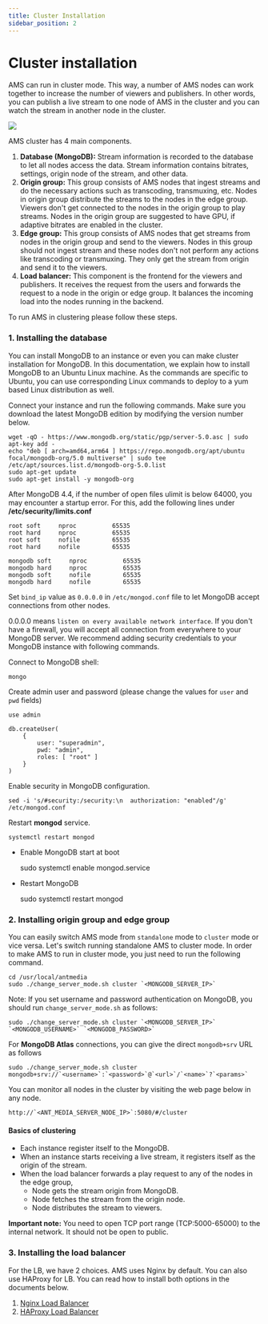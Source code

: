 ```yaml
---
title: Cluster Installation
sidebar_position: 2
---
```

# Cluster installation

AMS can run in cluster mode. This way, a number of AMS nodes can work together to increase the number of viewers and publishers. In other words, you can publish a live stream to one node of AMS in the cluster and you can watch the stream in another node in the cluster.

![](@site/static/img/origin_edge.png)

AMS cluster has 4 main components.

1.  **Database (MongoDB):** Stream information is recorded to the database to let all nodes access the data. Stream information contains bitrates, settings, origin node of the stream, and other data.
2.  **Origin group:** This group consists of AMS nodes that ingest streams and do the necessary actions such as transcoding, transmuxing, etc. Nodes in origin group distribute the streams to the nodes in the edge group. Viewers don't get connected to the nodes in the origin group to play streams. Nodes in the origin group are suggested to have GPU, if adaptive bitrates are enabled in the cluster.
3.  **Edge group:** This group consists of AMS nodes that get streams from nodes in the origin group and send to the viewers. Nodes in this group should not ingest stream and these nodes don't not perform any actions like transcoding or transmuxing. They only get the stream from origin and send it to the viewers.
4.  **Load balancer:** This component is the frontend for the viewers and publishers. It receives the request from the users and forwards the request to a node in the origin or edge group. It balances the incoming load into the nodes running in the backend.

To run AMS in clustering please follow these steps.

### 1\. Installing the database

You can install MongoDB to an instance or even you can make cluster installation for MongoDB. In this documentation, we explain how to install MongoDB to an Ubuntu Linux machine. As the commands are specific to Ubuntu, you can use corresponding Linux commands to deploy to a yum based Linux distribution as well.

Connect your instance and run the following commands. Make sure you download the latest MongoDB edition by modifying the version number below.

    wget -qO - https://www.mongodb.org/static/pgp/server-5.0.asc | sudo apt-key add -
    echo "deb [ arch=amd64,arm64 ] https://repo.mongodb.org/apt/ubuntu focal/mongodb-org/5.0 multiverse" | sudo tee /etc/apt/sources.list.d/mongodb-org-5.0.list
    sudo apt-get update
    sudo apt-get install -y mongodb-org

After MongoDB 4.4, if the number of open files ulimit is below 64000, you may encounter a startup error. For this, add the following lines under **/etc/security/limits.conf**

    root soft     nproc          65535    
    root hard     nproc          65535   
    root soft     nofile         65535   
    root hard     nofile         65535
    
    mongodb soft     nproc          65535
    mongodb hard     nproc          65535
    mongodb soft     nofile         65535
    mongodb hard     nofile         65535

Set ```bind_ip``` value as ```0.0.0.0``` in ```/etc/mongod.conf``` file to let MongoDB accept connections from other nodes.

0.0.0.0 means ```listen on every available network interface```. If you don't have a firewall, you will accept all connection from everywhere to your MongoDB server. We recommend adding security credentials to your MongoDB instance with following commands.

Connect to MongoDB shell:

    mongo

Create admin user and password (please change the values for ```user``` and ```pwd``` fields)

    use admin
    
    db.createUser(
        {
            user: "superadmin",
            pwd: "admin",
            roles: [ "root" ]
        }
    )

Enable security in MongoDB configuration.

    sed -i 's/#security:/security:\n  authorization: "enabled"/g' /etc/mongod.conf

Restart **mongod** service.

    systemctl restart mongod 

*   Enable MongoDB start at boot

    sudo systemctl enable mongod.service

*   Restart MongoDB

    sudo systemctl restart mongod

### 2\. Installing origin group and edge group

You can easily switch AMS mode from ```standalone``` mode to ```cluster``` mode or vice versa. Let's switch running standalone AMS to cluster mode. In order to make AMS to run in cluster mode, you just need to run the following command.

    cd /usr/local/antmedia
    sudo ./change_server_mode.sh cluster `<MONGODB_SERVER_IP>`

Note: If you set username and password authentication on MongoDB, you should run ```change_server_mode.sh``` as follows:

    sudo ./change_server_mode.sh cluster `<MONGODB_SERVER_IP>` `<MONGODB_USERNAME>` `<MONGODB_PASSWORD>`

For **MongoDB Atlas** connections, you can give the direct ```mongodb+srv``` URL as follows

    sudo ./change_server_mode.sh cluster mongodb+srv://`<username>`:`<password>`@`<url>`/`<name>`?`<params>`

You can monitor all nodes in the cluster by visiting the web page below in any node.

    http://`<ANT_MEDIA_SERVER_NODE_IP>`:5080/#/cluster

#### Basics of clustering

*   Each instance register itself to the MongoDB.
*   When an instance starts receiving a live stream, it registers itself as the origin of the stream.
*   When the load balancer forwards a play request to any of the nodes in the edge group,
    *   Node gets the stream origin from MongoDB.
    *   Node fetches the stream from the origin node.
    *   Node distributes the stream to viewers.

**Important note:** You need to open TCP port range (TCP:5000-65000) to the internal network. It should not be open to public.

### 3\. Installing the load balancer

For the LB, we have 2 choices. AMS uses Nginx by default. You can also use HAProxy for LB. You can read how to install both options in the documents below.

1.  [Nginx Load Balancer](/v1/docs/installing-with-nginx-load-balancer)
2.  [HAProxy Load Balancer](/v1/docs/load-balancer-with-haproxy-ssl-termination)